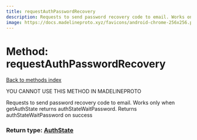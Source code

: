 ```yaml
---
title: requestAuthPasswordRecovery
description: Requests to send password recovery code to email. Works only when getAuthState returns authStateWaitPassword. Returns authStateWaitPassword on success
image: https://docs.madelineproto.xyz/favicons/android-chrome-256x256.png
---
```

# Method: requestAuthPasswordRecovery  
[Back to methods index](index.md)


YOU CANNOT USE THIS METHOD IN MADELINEPROTO


Requests to send password recovery code to email. Works only when getAuthState returns authStateWaitPassword. Returns authStateWaitPassword on success



### Return type: [AuthState](../types/AuthState.md)

